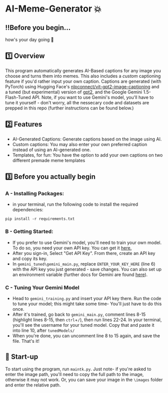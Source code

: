 # AI-Meme-Generator 💥

## ‼️Before you begin...
how's your day going 🦔

## 1️⃣ Overview
This program automatically generates AI-Based captions for any image you choose and turns them into memes. This also includes a *custom* captioning feature if you'd rather input your own caption.
Captions are generated (with PyTorch) using Hugging Face's [nlpconnect/vit-gpt2-image-captioning](https://huggingface.co/nlpconnect/vit-gpt2-image-captioning) and a tuned (but experimental) version of [gpt2](https://huggingface.co/gpt2), and the Google Gemini 1.5-Flash-Tuned API.
Note, if you want to use Gemini's model, you'll have to tune it yourself - don't worry, all the nessecary code and datasets are prepped in this repo (further instructions can be found below.)

## 2️⃣ Features
- AI-Generated Captions: Generate captions based on the image using AI.
- Custom captions: You may also enter your own preferred caption instead of using an AI-generated one.
- Templates, for fun: You have the option to add your own captions on two different premade meme templates

## 3️⃣ Before you actually begin
### **A** - Installing Packages:
- in your terminal, run the following code to install the required dependencies:
```
pip install -r requirements.txt
```

### **B** - Getting Started:
- If you prefer to use Gemini's model, you'll need to train your own model. To do so, you need your own API key. You can get it [here.](https://aistudio.google.com/app/apikey)
- After you sign-in, Select "Get API Key". From there, create an API key and copy its key.
- In `gemini_tuned\gemini_main.py`, replace `ENTER_YOUR_KEY_HERE` (line 6) with the API key you just generated - save changes. You can also set up an environment variable (further docs for Gemini are found [here](https://ai.google.dev/gemini-api/docs)).

### **C** - Tuning Your Gemini Model
- Head to `gemini_training.py` and insert your API key there. Run the code to tune your model; this might take some time- You'll just have to do this once.
- After it's trained, go back to `gemini_main.py`, comment lines 8-15 (highlight lines 8-15, then `ctrl`+`/`), then run lines 22-24. In your terminal, you'll see the username for your tuned model. Copy that and paste it into line 10, after `tunedModels/`
- When you're done, you can uncomment line 8 to 15 again, and save the file. That's it!

## 🏁 Start-up
To start using the program, run `maintk.py`. Just note- if you're asked to enter the image path, you'll need to copy the full path to the image, otherwise it may not work. Or, you can save your image in the `\images` folder and enter the relative path.
